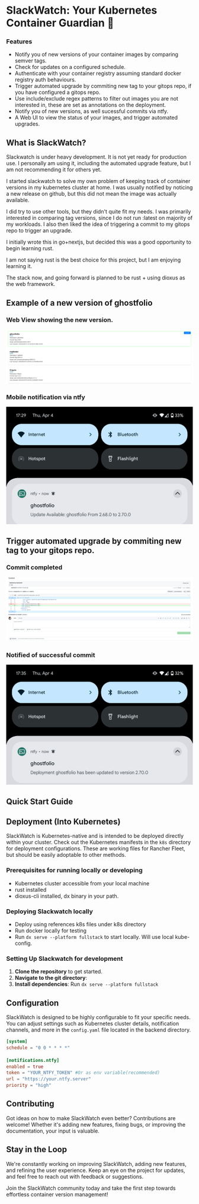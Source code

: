 # SlackWatch: Your Kubernetes Container Guardian 🚀

### Features
- Notify you of new versions of your container images by comparing semver tags.
- Check for updates on a configured schedule.
- Authenticate with your container registry assuming standard docker registry auth behaviours.
- Trigger automated upgrade by commiting new tag to your gitops repo, if you have configured a gitops repo.
- Use include/exclude regex patterns to filter out images you are not interested in, these are set as annotations on the deployment.
- Notify you of new versions, as well sucessful commits via ntfy.
- A Web UI to view the status of your images, and trigger automated upgrades.

## What is SlackWatch?
Slackwatch is under heavy development. It is not yet ready for production use. I personally am using it, including the automated upgrade feature, but I am not recommending it for others yet.

I started slackwatch to solve my own problem of keeping track of container versions in my kubernetes cluster at home. I was usually notified by noticing a new release on github, but this did not mean the image was actually available.

I did try to use other tools, but they didn't quite fit my needs. I was primarily interested in comparing tag versions, since I do not run :latest on majority of my workloads. I also then liked the idea of triggering a commit to my gitops repo to trigger an upgrade.

I initially wrote this in go+nextjs, but decided this was a good opportunity to begin learning rust.

I am not saying rust is the best choice for this project, but I am enjoying learning it.

The stack now, and going forward is planned to be rust + using dioxus as the web framework.

## Example of a new version of ghostfolio

### Web View showing the new version.

<img alt="slackwatch-update.png" src="https://raw.githubusercontent.com/slackspace-io/slackwatch/main/.github/assets/img/slackwatch-update.png"/>

### Mobile notification via ntfy

<img alt="Screenshot_20240404-172936.png" src="https://raw.githubusercontent.com/slackspace-io/slackwatch/main/.github/assets/img/slackwatch_mobile_notification_ntfy.png"/>

## Trigger automated upgrade by commiting new tag to your gitops repo. 

### Commit completed

<img alt="slackwatch_commit_example.png" src="https://raw.githubusercontent.com/slackspace-io/slackwatch/main/.github/assets/img/slackwatch_commit_example.png"/>

### Notified of successful commit

<img alt="Screenshot_20240404-173514.png" src="https://raw.githubusercontent.com/slackspace-io/slackwatch/main/.github/assets/img/slackwatch_ntfy_commit_notification.png"/>


## Quick Start Guide

## Deployment (Into Kubernetes)

SlackWatch is Kubernetes-native and is intended to be deployed directly within your cluster. 
Check out the Kubernetes manifests in the `k8s` directory for deployment configurations. These are working files for Rancher Fleet, but should be easily adoptable to other methods.




### Prerequisites for running locally or developing

- Kubernetes cluster accessible from your local machine
- rust installed
- dioxus-cli installed, dx binary in your path.

### Deploying Slackwatch locally
- Deploy using references k8s files under k8s directory
- Run docker locally for testing
- Run `dx serve --platform fullstack` to start locally. Will use local kube-config. 

### Setting Up Slackwatch for development

1. **Clone the repository** to get started.
2. **Navigate to the git directory**: 
3. **Install dependencies**: Run `dx serve --platform fullstack` 

## Configuration

SlackWatch is designed to be highly configurable to fit your specific needs. You can adjust settings such as Kubernetes cluster details, notification channels, and more in the `config.yaml` file located in the backend directory.

```toml
[system]
schedule = "0 0 * * * *"

[notifications.ntfy]
enabled = true
token = "YOUR_NTFY_TOKEN" #Or as env variable(recommended)
url = "https://your.ntfy.server"
priority = "high"

```

## Contributing

Got ideas on how to make SlackWatch even better? Contributions are welcome! Whether it's adding new features, fixing bugs, or improving the documentation, your input is valuable.

## Stay in the Loop

We're constantly working on improving SlackWatch, adding new features, and refining the user experience. Keep an eye on the project for updates, and feel free to reach out with feedback or suggestions.

Join the SlackWatch community today and take the first step towards effortless container version management! 
